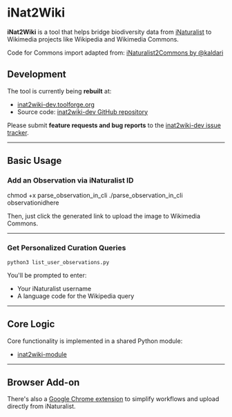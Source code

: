 # iNat2Wiki

**iNat2Wiki** is a tool that helps bridge biodiversity data from [iNaturalist](https://www.inaturalist.org/) to Wikimedia projects like Wikipedia and Wikimedia Commons.

Code for Commons import adapted from: [iNaturalist2Commons by @kaldari](https://github.com/kaldari/iNaturalist2Commons/blob/main/inat2commons.js)

## Development

The tool is currently being **rebuilt** at:  
* [inat2wiki-dev.toolforge.org](https://inat2wiki-dev.toolforge.org/)  
* Source code: [inat2wiki-dev GitHub repository](https://github.com/lubianat/inat2wiki-dev)

Please submit **feature requests and bug reports** to the [inat2wiki-dev issue tracker](https://github.com/lubianat/inat2wiki-dev/issues).

---

##  Basic Usage

### Add an Observation via iNaturalist ID

chmod +x parse_observation_in_cli
./parse_observation_in_cli observationidhere

Then, just click the generated link to upload the image to Wikimedia Commons.

---

### Get Personalized Curation Queries

    python3 list_user_observations.py

You'll be prompted to enter:

- Your iNaturalist username
- A language code for the Wikipedia query

---

##  Core Logic

Core functionality is implemented in a shared Python module:  
* [inat2wiki-module](https://github.com/lubianat/inat2wiki-module)

---

##  Browser Add-on

There's also a [Google Chrome extension](https://github.com/lubianat/addon_inat2wiki) to simplify workflows and upload directly from iNaturalist.
